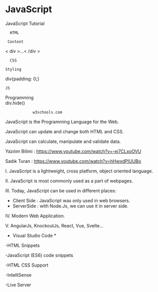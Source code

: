 # JavaScript
JavaScript Tutorial

      HTML
    
     Content
< div >...< /div >


      CSS
      
    Styling
div{padding: 0;} 


    JS
    
Programming            
div.hide()



                w3schools.com
JavaScript is the Programming Language for the Web.

JavaScript can update and change both HTML and CSS.

JavaScript can calculate, manipulate and validate data.




Yazılım Bilimi : https://www.youtube.com/watch?v=-ei7CLxoOVU

Sadık Turan : https://www.youtube.com/watch?v=hHwxdPIUUBo



I.   JavaScript is a lightweight, cross platform, object oriented language.

II.  JavaScript is most commonly used as a part of webpages.

III. Today, JavaScript can be used in different places:
  -  Client Side : JavaScript was only used in web browsers.
  -  ServerSide  : with Node.Js, we can use it in server side.
  
IV.  Modern Web Application.

V.   AngularJs, KnockoutJs, React, Vue, Svelte...




* Visual Studio Code *

-HTML Snippets

-JavaScript (ES6) code snippets 

-HTML CSS Support 

-IntelliSense 

-Live Server 
